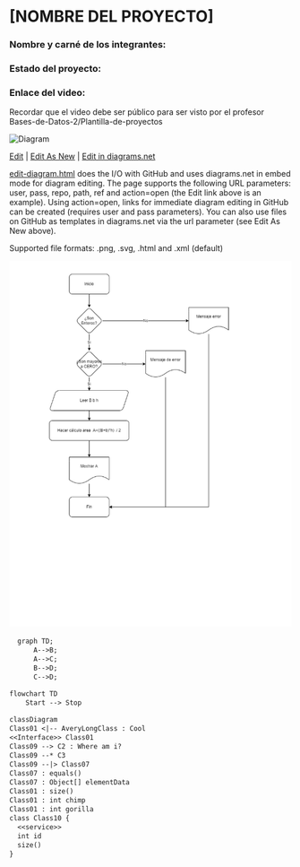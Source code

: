 # [NOMBRE DEL PROYECTO]
### Nombre y carné de los integrantes: 


### Estado del proyecto:
### Enlace del video:
Recordar que el video debe ser público para ser visto por el profesor
Bases-de-Datos-2/Plantilla-de-proyectos


![Diagram](https://bases-de-datos-2.github.io/Plantilla-de-proyectos/EjerciciosVarios-Page-4.drawio.png)

<a href="https://bases-de-datos-2.github.io/Plantilla-de-proyectos/edit-diagram.html?repo=Bases-de-Datos-2%2FPlantilla-de-proyectos&path=Ejercicios%20varios-Page-4.drawio.png" target="_blank">Edit</a> | 
<a href="https://app.diagrams.net/#G1N3xc5c4VGT1xPjbplvTEnxJIpkSSst2i" target="_blank">Edit As New</a> | 
<a href="https://app.diagrams.net/#Hjgraph%2Fdrawio-github%2Fmaster%2Fdiagram.png" target="_blank">Edit in diagrams.net</a>

<a href="http://jgraph.github.io/drawio-github/edit-diagram.html" target="_blank">edit-diagram.html</a> does the I/O with GitHub and uses diagrams.net in embed mode for diagram editing. The page supports the following URL parameters: user, pass, repo, path, ref and action=open (the Edit link above is an example). Using action=open, links for immediate diagram editing in GitHub can be created (requires user and pass parameters). You can also use files on GitHub as templates in diagrams.net via the url parameter (see Edit As New above).

Supported file formats: .png, .svg, .html and .xml (default)



![Alt text here](/Ejercicios%20varios-Page-4.drawio.png)


```mermaid
  graph TD;
      A-->B;
      A-->C;
      B-->D;
      C-->D;
```
```mermaid
flowchart TD
    Start --> Stop
```

```mermaid
classDiagram
Class01 <|-- AveryLongClass : Cool
<<Interface>> Class01
Class09 --> C2 : Where am i?
Class09 --* C3
Class09 --|> Class07
Class07 : equals()
Class07 : Object[] elementData
Class01 : size()
Class01 : int chimp
Class01 : int gorilla
class Class10 {
  <<service>>
  int id
  size()
}
```
    

